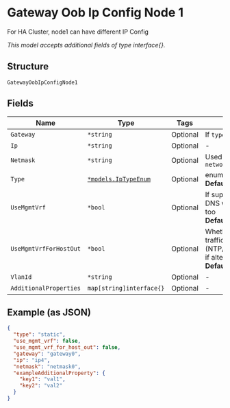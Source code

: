 
# Gateway Oob Ip Config Node 1

For HA Cluster, node1 can have different IP Config

*This model accepts additional fields of type interface{}.*

## Structure

`GatewayOobIpConfigNode1`

## Fields

| Name | Type | Tags | Description |
|  --- | --- | --- | --- |
| `Gateway` | `*string` | Optional | If `type`==`static` |
| `Ip` | `*string` | Optional | - |
| `Netmask` | `*string` | Optional | Used only if `subnet` is not specified in `networks` |
| `Type` | [`*models.IpTypeEnum`](../../doc/models/ip-type-enum.md) | Optional | enum: `dhcp`, `static`<br>**Default**: `"dhcp"` |
| `UseMgmtVrf` | `*bool` | Optional | If supported on the platform. If enabled, DNS will be using this routing-instance, too<br>**Default**: `false` |
| `UseMgmtVrfForHostOut` | `*bool` | Optional | Whether to use `mgmt_junos` for host-out traffic (NTP/TACPLUS/RADIUS/SYSLOG/SNMP), if alternative source network/ip is desired<br>**Default**: `false` |
| `VlanId` | `*string` | Optional | - |
| `AdditionalProperties` | `map[string]interface{}` | Optional | - |

## Example (as JSON)

```json
{
  "type": "static",
  "use_mgmt_vrf": false,
  "use_mgmt_vrf_for_host_out": false,
  "gateway": "gateway0",
  "ip": "ip4",
  "netmask": "netmask0",
  "exampleAdditionalProperty": {
    "key1": "val1",
    "key2": "val2"
  }
}
```

